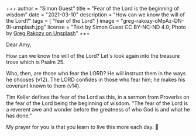 +++
author = "Simon Guest"
title = "Fear of the Lord is the beginning of wisdom"
date = "2021-03-10"
description = "How can we know the will of the Lord?"
tags = [ "fear of the Lord" ]
image = "greg-rakozy-oMpAz-DN-9I-unsplash.jpg"
license = "Text by Simon Guest CC BY-NC-ND 4.0, Photo by [Greg Rakozy on Unsplash](https://unsplash.com/photos/oMpAz-DN-9I)"
+++

Dear Amy,

How can we know the will of the Lord? Let's look again into the treasure trove which is Psalm 25.

Who, then, are those who fear the LORD? He will instruct them in the ways he chooses (v12).  The LORD confides in those who fear him; he makes his covenant known to them (v14).

Tim Keller defines the fear of the Lord as this, in a sermon from Proverbs on the fear of the Lord being the beginning of wisdom. "The fear of the Lord is a reverent awe and wonder before the greatness of who God is and what he has done."

My prayer for you is that you learn to live this more each day.
🙏
